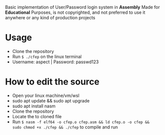 Basic implementation of User/Password login system in **Assembly**
Made for **Educational** Purposes, is not copyrighted, and not preferred to use it anywhere or any kind of production projects

# Usage
- Clone the repository
- Run ``$ ./cfep`` on the linux terminal
- Username: aspect | Password: passwd123

# How to edit the source
- Open your linux machine/vm/wsl
- sudo apt update && sudo apt upgrade
- sudo apt install nasm
- Clone the repository
- Locate the to cloned file
- Run ``$ nasm -f elf64 -o cfep.o cfep.asm && ld cfep.o -o cfep && sudo chmod +x ./cfep && ./cfep`` to compile and run
